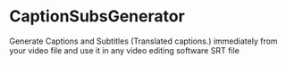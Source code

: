# CaptionSubsGenerator
Generate Captions and Subtitles (Translated captions.) immediately from your video file and use it in any video editing software SRT file
